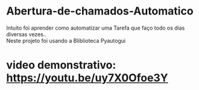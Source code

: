 # Abertura-de-chamados-Automatico
 Intuito foi aprender como automatizar uma Tarefa que faço todo os dias diversas vezes.. <br>
 Neste projeto foi usando a Bliblioteca Pyautogui
# video demonstrativo: https://youtu.be/uy7X0Ofoe3Y
